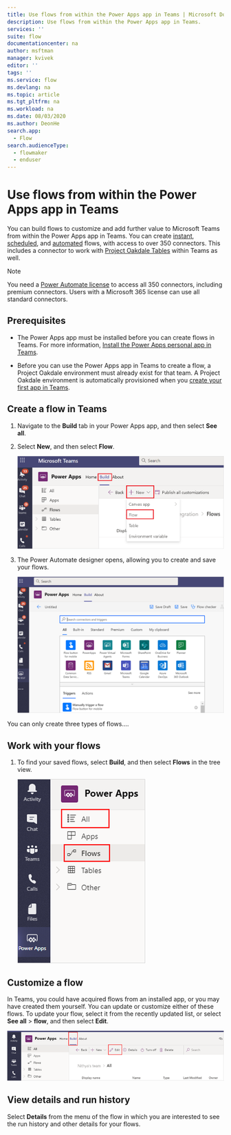 ```yaml
---
title: Use flows from within the Power Apps app in Teams | Microsoft Docs
description: Use flows from within the Power Apps app in Teams.
services: ''
suite: flow
documentationcenter: na
author: msftman
manager: kvivek
editor: ''
tags: ''
ms.service: flow
ms.devlang: na
ms.topic: article
ms.tgt_pltfrm: na
ms.workload: na
ms.date: 08/03/2020
ms.author: DeonHe
search.app: 
  - Flow
search.audienceType: 
  - flowmaker
  - enduser
---
```


# Use flows from within the Power Apps app in Teams

You can build flows to customize and add further value to Microsoft Teams from within the Power Apps app in Teams. 
You can create [instant](../introduction-to-button-flows.md), [scheduled](../run-scheduled-tasks.md), and [automated](../get-started-logic-flow.md) flows, with access to over 350 connectors. This includes a connector to work with [Project Oakdale Tables](/powerapps/teams/create-table) within Teams as well.

>[!NOTE]
>You need a [Power Automate license](https://flow.microsoft.com/pricing/) to access all 350 connectors, including premium connectors. Users with a Microsoft 365 license can use all standard connectors.

## Prerequisites 

- The Power Apps app must be installed before you can create flows in Teams. For more information, [Install the Power Apps personal app in Teams](/powerapps/teams/install-personal-app).

- Before you can use the Power Apps app in Teams to create a flow, a Project Oakdale environment must already exist for that team. A Project Oakdale environment is automatically provisioned when you [create your first app in Teams](/powerapps/teams/create-first-app).

## Create a flow in Teams

1. Navigate to the **Build** tab in your Power Apps app, and then select **See all**.

1. Select **New**, and then select **Flow**.

   ![Create a flow](..\media\overview-teams-flows\new-flow.png)

1. The Power Automate designer opens, allowing you to create and save your flows.

   ![View of the designer](..\media\overview-teams-flows\designer.png)


You can only create three types of flows....


## Work with your flows

1. To find your saved flows, select **Build**, and then select **Flows** in the tree view. 

   ![All flows](..\media\overview-teams-flows\all-flows.png)

## Customize a flow

In Teams, you could have acquired flows from an installed app, or you may have created them yourself. You can update or customize either of these flows. To update your flow, select it from the recently updated list, or select **See all** > **flow**, and then select **Edit**.  

   ![Customize flows](..\media\overview-teams-flows\customize-flow.png)

## View details and run history

Select **Details** from the menu of the flow in which you are interested to see the run history and other details for your flows. 







